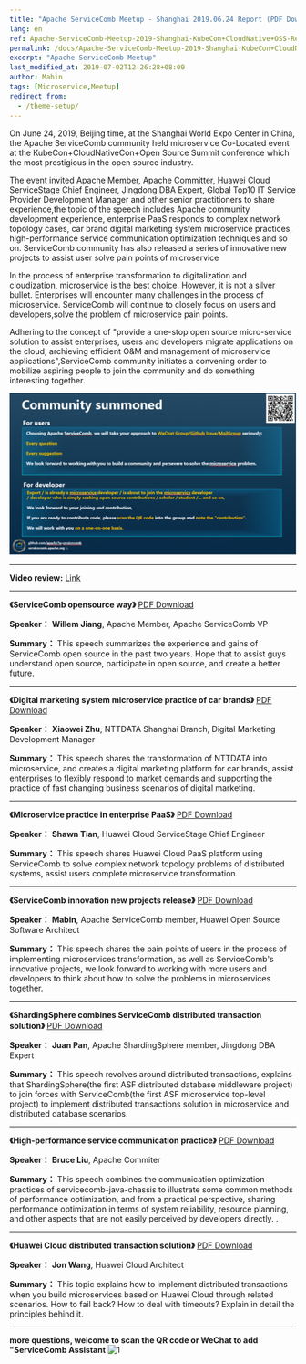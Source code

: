 ```yaml
---
title: "Apache ServiceComb Meetup - Shanghai 2019.06.24 Report (PDF Download)"
lang: en
ref: Apache-ServiceComb-Meetup-2019-Shanghai-KubeCon+CloudNative+OSS-Report
permalink: /docs/Apache-ServiceComb-Meetup-2019-Shanghai-KubeCon+CloudNative+OSS-Report/
excerpt: "Apache ServiceComb Meetup"
last_modified_at: 2019-07-02T12:26:28+08:00
author: Mabin
tags: [Microservice,Meetup]
redirect_from:
  - /theme-setup/
---
```


On June 24, 2019, Beijing time, at the Shanghai World Expo Center in China, the Apache ServiceComb community held microservice Co-Located event at the KubeCon+CloudNativeCon+Open Source Summit conference which the most prestigious in the open source industry.


The event invited Apache Member, Apache Committer, Huawei Cloud ServiceStage Chief Engineer, Jingdong DBA Expert, Global Top10 IT Service Provider Development Manager and other senior practitioners to share experience,the topic of the speech includes Apache community development experience, enterprise PaaS responds to complex network topology cases, car brand digital marketing system microservice practices, high-performance service communication optimization techniques and so on. ServiceComb community has also released a series of  innovative new projects to assist user solve pain points of microservice


In the process of enterprise transformation to digitalization and cloudization, microservice is the best choice. However, it is not a silver bullet. Enterprises will encounter many challenges in the process of microservice. ServiceComb will continue to closely focus on users and developers,solve the problem of microservice pain points.

Adhering to the concept of "provide a one-stop open source micro-service solution to assist enterprises, users and developers migrate applications on the cloud, archieving efficient O&M and management of microservice applications",ServiceComb community initiates a convening order to mobilize aspiring people to join the community and do something interesting together.

![1](/assets/images/Community_Summoned_en.png)

---
**Video review:** [Link](https://huaweicloud.bugu.mudu.tv/watch/ym1vkamp)


---
**《ServiceComb opensource way》**  [PDF Download](/assets/slides/20190624/1_ServiceComb_Opensource_Way.pdf)

**Speaker：** **Willem Jiang**, Apache Member, Apache ServiceComb VP

**Summary：** This speech summarizes the experience and gains of ServiceComb open source in the past two years. Hope that to assist guys understand open source, participate in open source, and create a better future.

---
**《Digital marketing system microservice practice of car brands》**  [PDF Download](/assets/slides/20190624/2_NTTDATA_Microservice_Practices.pdf)

**Speaker：** **Xiaowei Zhu**, NTTDATA Shanghai Branch, Digital Marketing Development Manager

**Summary：** This speech shares the transformation of NTTDATA into microservice, and creates a digital marketing platform for car brands, assist enterprises to flexibly respond to market demands and supporting the practice of fast changing business scenarios of digital marketing.   

---        
**《Microservice practice in enterprise PaaS》**  [PDF Download](/assets/slides/20190624/3_Enterprise_PaaS_Microservice_Pratices.pdf)

**Speaker：** **Shawn Tian**, Huawei Cloud ServiceStage Chief Engineer

**Summary：** This speech shares Huawei Cloud PaaS platform using ServiceComb to solve complex network topology problems of distributed systems, assist users complete microservice transformation.

---
**《ServiceComb innovation new projects release》**  [PDF Download](/assets/slides/20190624/4_Innovation_New_Project_Release.pdf)

**Speaker：** **Mabin**, Apache ServiceComb member, Huawei Open Source Software Architect

**Summary：** This speech shares the pain points of users in the process of implementing microservices transformation, as well as ServiceComb's innovative projects, we look forward to working with more users and developers to think about how to solve the problems in microservices together.

---
**《ShardingSphere combines ServiceComb distributed transaction solution》**  [PDF Download](/assets/slides/20190624/5_ShardingSphere_Distributed_Transaction_Solution.pdf)

**Speaker：** **Juan Pan**, Apache ShardingSphere member, Jingdong DBA Expert

**Summary：** This speech revolves around distributed transactions, explains that ShardingSphere(the first ASF distributed database middleware project) to join forces with ServiceComb(the first ASF microservice top-level project) to implement distributed transactions solution in microservice and distributed database scenarios.

---
**《High-performance service communication practice》**  [PDF Download](/assets/slides/20190624/6_Microservice_High_Performance_Communication.pdf)

**Speaker：** **Bruce Liu**, Apache Commiter

**Summary：** This speech combines the communication optimization practices of servicecomb-java-chassis to illustrate some common methods of performance optimization, and from a practical perspective, sharing performance optimization in terms of system reliability, resource planning, and other aspects that are not easily perceived by developers directly. .

---
**《Huawei Cloud distributed transaction solution》**  [PDF Download](/assets/slides/20190624/7_HuaweiCloud_Distributed_Transaction_DTM_Practices.pdf)

**Speaker：** **Jon Wang**, Huawei Cloud Architect

**Summary：** This topic explains how to implement distributed transactions when you build microservices based on Huawei Cloud through related scenarios. How to fail back? How to deal with timeouts? Explain in detail the principles behind it.

---
**more questions, welcome to scan the QR code or WeChat to add "ServiceComb Assistant**
![1](/assets/images/QRcode.png)
